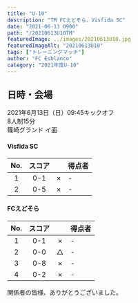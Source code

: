 ```yaml
---
title: "U-10"
description: "TM FCえどそら、Visfida SC"
date: "2021-06-13 0900"
path: "/20210613U10TM"
featuredImage: ../images/20210613U10.jpg
featuredImageAlt: "20210613U10"
tags: ["トレーニングマッチ"]
author: "FC Esblanco"
category: "2021年度U-10"
---
```


## 日時・会場

2021年6月13日（日）09:45キックオフ  
8人制15分  
篠崎グランド イ面

#### Visfida SC

| No.| スコア  |   | 得点者  |
|:--:|:------:|:-:|:--------|
| 1  | 0-1    | × |-        |
| 2  | 0-5    | × |-        |

#### FCえどそら

| No.| スコア  |   | 得点者  |
|:--:|:------:|:-:|:--------|
| 1  | 0-1    | × |-        |
| 2  | 0-0    | △ |-        |
| 3  | 0-8    | × |-        |
| 4  | 0-2    | × |-        |

<script src="https://adm.shinobi.jp/s/f9835040bccb6582c56df68b8f5ecca7"></script>


関係者の皆様、ありがとうございました。
